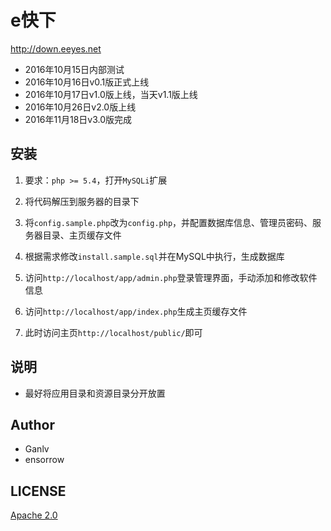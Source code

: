 # e快下

<http://down.eeyes.net>

* 2016年10月15日内部测试
* 2016年10月16日v0.1版正式上线
* 2016年10月17日v1.0版上线，当天v1.1版上线
* 2016年10月26日v2.0版上线
* 2016年11月18日v3.0版完成

## 安装

1. 要求：`php >= 5.4`，打开`MySQLi`扩展

2. 将代码解压到服务器的目录下

3. 将`config.sample.php`改为`config.php`，并配置数据库信息、管理员密码、服务器目录、主页缓存文件

4. 根据需求修改`install.sample.sql`并在MySQL中执行，生成数据库

5. 访问`http://localhost/app/admin.php`登录管理界面，手动添加和修改软件信息

6. 访问`http://localhost/app/index.php`生成主页缓存文件

7. 此时访问主页`http://localhost/public/`即可

## 说明

* 最好将应用目录和资源目录分开放置

## Author

* Ganlv
* ensorrow

## LICENSE

[Apache 2.0](http://www.apache.org/licenses/LICENSE-2.0)